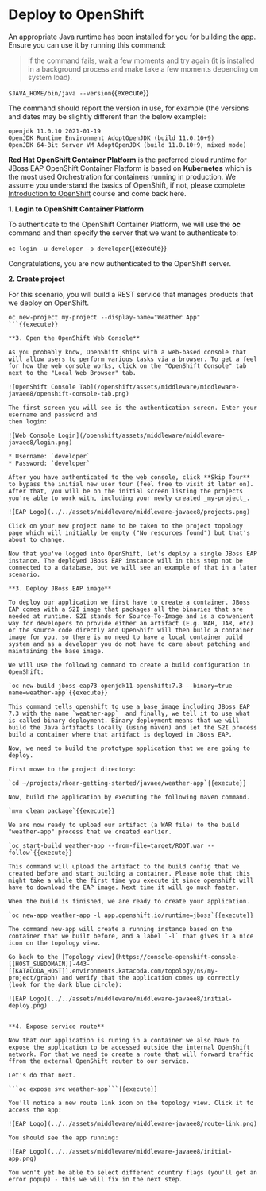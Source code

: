# Deploy to OpenShift

An appropriate Java runtime has been installed for you for building the app. Ensure you can use it by running this command:

> If the command fails, wait a few moments and try again (it is installed in a background process and make take a few moments depending on system load).

`$JAVA_HOME/bin/java --version`{{execute}}

The command should report the version in use, for example (the versions and dates may be slightly different than the below example):

```console
openjdk 11.0.10 2021-01-19
OpenJDK Runtime Environment AdoptOpenJDK (build 11.0.10+9)
OpenJDK 64-Bit Server VM AdoptOpenJDK (build 11.0.10+9, mixed mode)
```

**Red Hat OpenShift Container Platform** is the preferred cloud runtime for JBoss EAP
OpenShift Container Platform is based on **Kubernetes** which is the most used Orchestration for containers running in production. We assume you understand the basics of OpenShift, if not, please complete [Introduction to OpenShift]( https://learn.openshift.com/introduction/) course and come back here.

**1. Login to OpenShift Container Platform**

To authenticate to the OpenShift Container Platform, we will use the **oc** command and then specify the server that we
want to authenticate to:

```oc login -u developer -p developer```{{execute}}


Congratulations, you are now authenticated to the OpenShift server.


**2. Create project**

For this scenario, you will build a REST service that manages products that we deploy on OpenShift.

```
oc new-project my-project --display-name="Weather App"
```{{execute}}

**3. Open the OpenShift Web Console**

As you probably know, OpenShift ships with a web-based console that will allow users to perform various tasks via a browser. To get a feel for how the web console works, click on the "OpenShift Console" tab next to the "Local Web Browser" tab.

![OpenShift Console Tab](/openshift/assets/middleware/middleware-javaee8/openshift-console-tab.png)

The first screen you will see is the authentication screen. Enter your username and password and
then login:

![Web Console Login](/openshift/assets/middleware/middleware-javaee8/login.png)

* Username: `developer`
* Password: `developer`

After you have authenticated to the web console, click **Skip Tour** to bypass the initial new user tour (feel free to visit it later on). After that, you will be on the initial screen listing the projects you're able to work with, including your newly created _my-project_.

![EAP Logo](../../assets/middleware/middleware-javaee8/projects.png)

Click on your new project name to be taken to the project topology page which will initially be empty ("No resources found") but that's about to change.

Now that you've logged into OpenShift, let's deploy a single JBoss EAP instance. The deployed JBoss EAP instance will in this step not be connected to a database, but we will see an example of that in a later scenario.

**3. Deploy JBoss EAP image**

To deploy our application we first have to create a container. JBoss EAP comes with a S2I image that packages all the binaries that are needed at runtime. S2I stands for Source-To-Image and is a convenient way for developers to provide either an artifact (E.g. WAR, JAR, etc) or the source code directly and OpenShift will then build a container image for you, so there is no need to have a local container build system and as a developer you do not have to care about patching and maintaining the base image.

We will use the following command to create a build configuration in OpenShift:

`oc new-build jboss-eap73-openjdk11-openshift:7.3 --binary=true --name=weather-app`{{execute}}

This command tells openshift to use a base image including JBoss EAP 7.3 with the name `weather-app`  and finally, we tell it to use what is called binary deployment. Binary deployment means that we will build the Java artifacts locally (using maven) and let the S2I process build a container where that artifact is deployed in JBoss EAP.

Now, we need to build the prototype application that we are going to deploy.

First move to the project directory:

`cd ~/projects/rhoar-getting-started/javaee/weather-app`{{execute}}

Now, build the application by executing the following maven command.

`mvn clean package`{{execute}}

We are now ready to upload our artifact (a WAR file) to the build "weather-app" process that we created earlier.

`oc start-build weather-app --from-file=target/ROOT.war --follow`{{execute}}

This command will upload the artifact to the build config that we created before and start building a container. Please note that this might take a while the first time you execute it since openshift will have to download the EAP image. Next time it will go much faster.

When the build is finished, we are ready to create your application.

`oc new-app weather-app -l app.openshift.io/runtime=jboss`{{execute}}

The command new-app will create a running instance based on the container that we built before, and a label `-l` that gives it a nice icon on the topology view.

Go back to the [Topology view](https://console-openshift-console-[[HOST_SUBDOMAIN]]-443-[[KATACODA_HOST]].environments.katacoda.com/topology/ns/my-project/graph) and verify that the application comes up correctly (look for the dark blue circle):

![EAP Logo](../../assets/middleware/middleware-javaee8/initial-deploy.png)


**4. Expose service route**

Now that our application is runing in a container we also have to expose the application to be accessed outside the internal OpenShift network. For that we need to create a route that will forward traffic ffrom the external OpenShift router to our service.

Let's do that next.

```oc expose svc weather-app```{{execute}}

You'll notice a new route link icon on the topology view. Click it to access the app:

![EAP Logo](../../assets/middleware/middleware-javaee8/route-link.png)

You should see the app running:

![EAP Logo](../../assets/middleware/middleware-javaee8/initial-app.png)

You won't yet be able to select different country flags (you'll get an error popup) - this we will fix in the next step.
